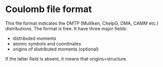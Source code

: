 Coulomb file format
===================

This file format indicates the DMTP (Mulliken, ChelpG, DMA, CAMM etc.)
distributions. The format is free. It have three major fields:
  * distributed moments
  * atomic symbols and coordinates
  * origins of distributed moments (optional)

If the latter field is absent, it means that origins=structure.

